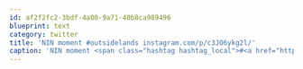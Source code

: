 ```yaml
---
id: af2f2fc2-3bdf-4a00-9a71-40b8ca989496
blueprint: text
category: twitter
title: 'NIN moment #outsidelands instagram.com/p/c3JO6ykg2l/'
caption: 'NIN moment <span class="hashtag hashtag_local">#<a href="http://tweettemp.darylchymko.ca/?tag=outsidelands">outsidelands</a> <a href="http://instagram.com/p/c3JO6ykg2l/" title="http://instagram.com/p/c3JO6ykg2l/" class="link link_untco">instagram.com/p/c3JO6ykg2l/</a>'
---
```

